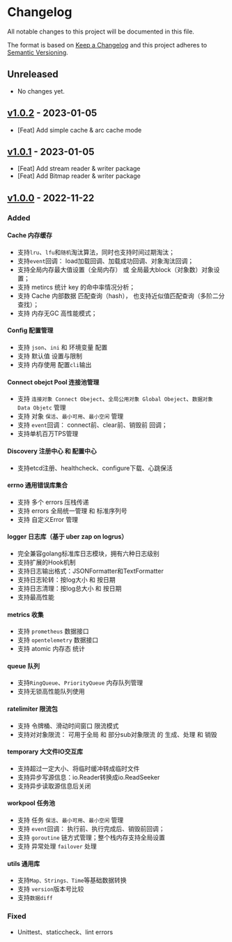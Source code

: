 # Changelog

All notable changes to this project will be documented in this file.

The format is based on [Keep a Changelog](http://keepachangelog.com/en/1.0.0/)
and this project adheres to [Semantic Versioning](http://semver.org/spec/v2.0.0.html).

## Unreleased
- No changes yet.

## [v1.0.2](https://github.com/kubeservice-stack/common/compare/v1.0.1...v1.0.2) - 2023-01-05

- [Feat] Add simple cache & arc cache mode

## [v1.0.1](https://github.com/kubeservice-stack/common/compare/v1.0.0...v1.0.1) - 2023-01-05

- [Feat] Add stream reader & writer package 
- [Feat] Add Bitmap reader & writer package 

## [v1.0.0](https://github.com/kubeservice-stack/common/releases/tag/v1.0.0) - 2022-11-22

### Added
#### Cache 内存缓存

- 支持`lru`、`lfu`和`随机`淘汰算法，同时也支持时间过期淘汰；
- 支持`event`回调： load加载回调、加载成功回调、对象淘汰回调；
- 支持全局内存最大值设置（全局内存） 或 全局最大block（对象数）对象设置；
- 支持 metircs 统计 key 的命中率情况分析；
- 支持 Cache 内部数据 匹配查询（hash）， 也支持近似值匹配查询（多阶二分查找）；
- 支持 内存无GC 高性能模式；

#### Config 配置管理

- 支持 `json`、`ini` 和 环境变量 配置
- 支持 默认值 设置与限制
- 支持 内存使用 配置`cli`输出

#### Connect obejct Pool 连接池管理

- 支持 `连接对象 Connect Obeject`、`全局公用对象 Global Obeject`、`数据对象 Data Objetc` 管理
- 支持 对象 `保活`、`最小可用`、`最小空闲` 管理
- 支持 `event`回调： connect前、clear前、销毁前 回调；
- 支持单机百万TPS管理

#### Discovery 注册中心 和 配置中心

- 支持etcd注册、healthcheck、configure下载、心跳保活

#### errno 通用错误库集合

- 支持 多个 errors 压栈传递
- 支持 errors 全局统一管理 和 标准序列号
- 支持 自定义Error 管理

#### logger 日志库（基于 uber zap on logrus）

- 完全兼容golang标准库日志模块，拥有六种日志级别
- 支持扩展的Hook机制
- 支持日志输出格式：JSONFormatter和TextFormatter
- 支持日志轮转：按log大小 和 按日期
- 支持日志清理：按log总大小 和 按日期
- 支持最高性能

#### metrics 收集

- 支持 `prometheus` 数据接口
- 支持 `opentelemetry` 数据接口
- 支持 atomic 内存态 统计

#### queue 队列

- 支持`RingQueue`、`PriorityQueue` 内存队列管理
- 支持无锁高性能队列使用


#### ratelimiter 限流包

- 支持 令牌桶、滑动时间窗口 限流模式
- 支持对对象限流： 可用于全局 和 部分sub对象限流 的 生成、处理 和 销毁

#### temporary 大文件IO交互库

- 支持超过一定大小、将临时缓冲转成临时文件
- 支持异步写源信息：io.Reader转换成io.ReadSeeker
- 支持异步读取源信息后关闭

#### workpool 任务池

- 支持 任务 `保活`、`最小可用`、`最小空闲` 管理
- 支持 `event`回调： 执行前、执行完成后、销毁前回调；
- 支持 `goroutine` 链方式管理；整个栈内存支持全局设置
- 支持 异常处理 `failover` 处理

#### utils 通用库

- 支持`Map、Strings、Time`等基础数据转换
- 支持 `version`版本号比较
- 支持`数据diff`

### Fixed
- Unittest、staticcheck、lint errors
